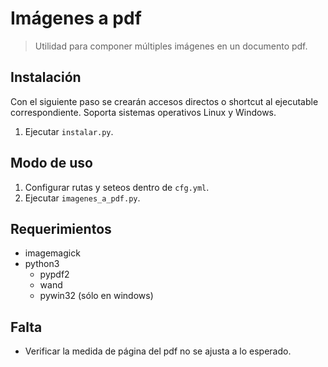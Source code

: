   # Imágenes a pdf

> Utilidad para componer múltiples imágenes en un documento pdf.

## Instalación
Con el siguiente paso se crearán accesos directos o shortcut al ejecutable correspondiente. Soporta sistemas operativos Linux y Windows.
1. Ejecutar `instalar.py`.

## Modo de uso
1. Configurar rutas y seteos dentro de `cfg.yml`.
2. Ejecutar `imagenes_a_pdf.py`.

## Requerimientos
+ imagemagick
+ python3
  + pypdf2
  + wand
  + pywin32 (sólo en windows)

## Falta
+ Verificar la medida de página del pdf no se ajusta a lo esperado.
